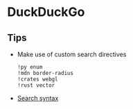 # DuckDuckGo

## Tips

- Make use of custom search directives

  ```
  !py enum
  !mdn border-radius
  !crates webgl
  !rust vector
  ```

- [Search syntax](https://help.duckduckgo.com/duckduckgo-help-pages/results/syntax/)
